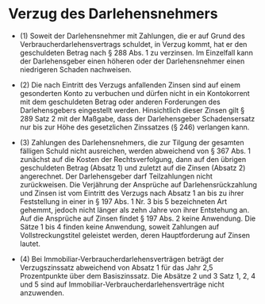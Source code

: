 # Verzug des Darlehensnehmers

- (1) Soweit der Darlehensnehmer mit Zahlungen, die er auf Grund des Verbraucherdarlehensvertrags schuldet, in Verzug kommt, hat er den geschuldeten Betrag nach § 288 Abs. 1 zu verzinsen. Im Einzelfall kann der Darlehensgeber einen höheren oder der Darlehensnehmer einen niedrigeren Schaden nachweisen.

- (2) Die nach Eintritt des Verzugs anfallenden Zinsen sind auf einem gesonderten Konto zu verbuchen und dürfen nicht in ein Kontokorrent mit dem geschuldeten Betrag oder anderen Forderungen des Darlehensgebers eingestellt werden. Hinsichtlich dieser Zinsen gilt § 289 Satz 2 mit der Maßgabe, dass der Darlehensgeber Schadensersatz nur bis zur Höhe des gesetzlichen Zinssatzes (§ 246) verlangen kann.

- (3) Zahlungen des Darlehensnehmers, die zur Tilgung der gesamten fälligen Schuld nicht ausreichen, werden abweichend von § 367 Abs. 1 zunächst auf die Kosten der Rechtsverfolgung, dann auf den übrigen geschuldeten Betrag (Absatz 1) und zuletzt auf die Zinsen (Absatz 2) angerechnet. Der Darlehensgeber darf Teilzahlungen nicht zurückweisen. Die Verjährung der Ansprüche auf Darlehensrückzahlung und Zinsen ist vom Eintritt des Verzugs nach Absatz 1 an bis zu ihrer Feststellung in einer in § 197 Abs. 1 Nr. 3 bis 5 bezeichneten Art gehemmt, jedoch nicht länger als zehn Jahre von ihrer Entstehung an. Auf die Ansprüche auf Zinsen findet § 197 Abs. 2 keine Anwendung. Die Sätze 1 bis 4 finden keine Anwendung, soweit Zahlungen auf Vollstreckungstitel geleistet werden, deren Hauptforderung auf Zinsen lautet.

- (4) Bei Immobiliar-Verbraucherdarlehensverträgen beträgt der Verzugszinssatz abweichend von Absatz 1 für das Jahr 2,5 Prozentpunkte über dem Basiszinssatz. Die Absätze 2 und 3 Satz 1, 2, 4 und 5 sind auf Immobiliar-Verbraucherdarlehensverträge nicht anzuwenden.

